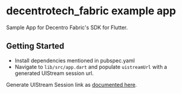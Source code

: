 # decentrotech_fabric example app

Sample App for Decentro Fabric's SDK for Flutter.

## Getting Started

- Install dependencies mentioned in pubspec.yaml
- Navigate to `lib/src/app.dart` and populate `uistreamUrl` with a generated UIStream session url.

Generate UIStream Session link as [documented here](https://docs.decentro.tech/docs/kyc-and-onboarding-workflows-uistreams).
